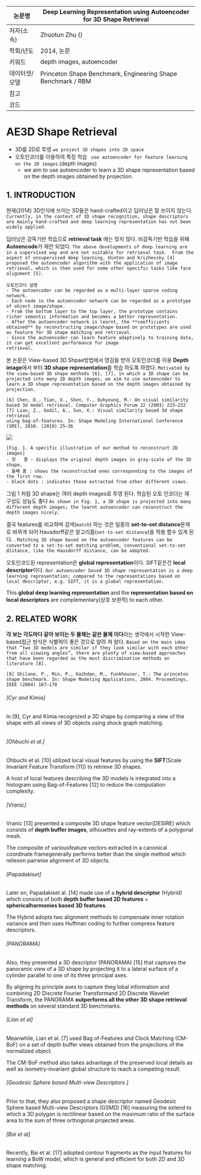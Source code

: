 | 논문명 | Deep Learning Representation using Autoencoder for 3D Shape Retrieval |
| --- | --- |
| 저자(소속) | Zhuotun Zhu () |
| 학회/년도 | 2014, 논문 |
| 키워드 |depth images, autoencoder  |
| 데이터셋/모델 |Princeton Shape Benchmark, Engineering Shape Benchmark / RBM |
| 참고 | |
| 코드 | |

# AE3D Shape Retrieval

- 3D를 2D로 투영 `we project 3D shapes into 2D space` 
- 오토인코더를 이용하여 특징 학습 ` use autoencoder for feature learning on the 2D images` (depth images)
	-  we aim to use autoencoder to learn a 3D shape representation based on the depth images obtained by projection.

## 1. INTRODUCTION

현재(2014) 3D인식에 쓰이는 SD들은 hand-crafted이고 딥러닝은 잘 쓰이지 않는다. `Currently, in the context of 3D shape recognition, shape descriptors are mainly hand-crafted and deep learning representation has not been widely applied.`

딥러닝은 감독기반 학습으로 **retrieval task** 에는 맞지 않다. 비감독기반 학습을 위해 **Autoencode**가 제안 되었다. `The above developments of deep learning are in a supervised way and are not suitable for retrieval task.  From the aspect of unsupervised deep learning, Hinton and Krizhevsky [4] proposed the autoencoder algorithm with the application of image retrieval, which is then used for some other specific tasks like face alignment [5].`

```
오토인코더 설명 
- The autoencoder can be regarded as a multi-layer sparse coding network. 
- Each node in the autoencoder network can be regarded as a prototype of object image/shape. 
- From the bottom layer to the top layer, the prototype contains richer semantic information and becomes a better representation. 
- After the autoencoder network is learnt, the **coefficients obtained** by reconstructing image/shape based on prototypes are used as feature for 3D shape matching and retrieval. 
- Since the autoencoder can learn feature adaptively to training data, it can get excellent performance for image
retrieval.
```

본 논문은 View-based 3D Shpae방법에서 영감을 받아 오토인코더를 이용 **Depth image**에서 부터 **3D shape representation**를 학습 하도록 하였다. `Motivated by the view-based 3D shape methods [6], [7], in which a 3D shape can be projected into many 2D depth images, we aim to use autoencoder to learn a 3D shape representation based on the depth images obtained by projection.`

```
[6] Chen, D., Tian, X., Shen, Y., Ouhyoung, M.: On visual similarity based 3d model retrieval. Computer Graphics Forum 22 (2003) 223–232
[7] Lian, Z., Godil, A., Sun, X.: Visual similarity based 3d shape retrieval
using bag-of-features. In: Shape Modeling International Conference (SMI), 2010. (2010) 25–36
```

![](https://i.imgur.com/lfzJYCk.png)
```
[Fig. 1. A specific illustration of our method to reconstruct 2D images]
- 첫   줄 : displays the original depth images in gray-scale of the 3D shape, 
- 둘째 줄 : shows the reconstructed ones corresponding to the images of the first row. 
- black dots : indicates those extracted from other different views.
```

그림 1 처럼 3D shape는 여러 depth images로 투영 된다. 학습된 오토 인코더는 재 구성도 성능도 좋다 `As shown in Fig. 1, a 3D shape is projected into many different depth images; the learnt autoencoder can reconstruct the depth images nicely. `

결국 features를 비교하며 검색(`match`) 하는 것은 일종의 **set-to-set distance**문제로 바뀌게 되어 Hausdorff같은 알고리즘(`set-to-set distance`)을 적용 할수 있게 된다. . `Matching 3D shape based on the autoencoder features can be converted to a set-to-set matching problem, conventional set-to-set distance, like the Hausdorff distance, can be adopted.` 

오토인코드된 representation은 **global representation**이다. SIFT같은건 **local descriptor**이다. `Our autoencoder based 3D shape representation is a deep learning representation; compared to the representations based on local descriptor, e.g. SIFT, it is a global representation. `

This **global deep learning representation** and the **representation based on local descriptors** are complementary(상호 보완적) to each other.

## 2. RELATED WORK

**각 보는 각도마다 같아 보이는 두 물체는 같은 물체 이다**라는 생각에서 시작한 View-based접근 방식은  식별력이 좋은 것으로 알려 져 왔다. `Based on the main idea that “two 3D models are similar if they look similar with each other from all viewing angles”, there are plenty of view-based approaches that have been regarded as the most discriminative methods on literature [8].`

```
[8] Shilane, P., Min, P., Kazhdan, M., Funkhouser, T.: The princeton shape benchmark. In: Shape Modeling Applications, 2004. Proceedings, IEEE (2004) 167–178
```

###### [Cyr and Kimia] 

In [9], Cyr and Kimia recognized a 3D shape by comparing a view of the shape with all views of 3D objects using shock graph matching. 

```

```

###### [Ohbuchi et al.] 

Ohbuchi et al. [10] utilized local visual features by using the **SIFT**(Scale Invariant Feature Transform [11]) to retrieve 3D shapes. 

A host of local features describing the 3D models is integrated into a histogram using Bag-of-Features [12] to reduce the computation complexity.

###### [Vranic]
Vranic [13] presented a composite 3D shape feature vector(DESIRE) which consists of **depth buffer images**, silhouettes and ray-extents of a polygonal mesh. 

The composite of variousfeature vectors extracted in a canonical coordinate framegenerally performs better than the single method which relieson pairwise alignment of 3D objects. 

###### [Papadakiset]

Later on, Papadakiset al. [14] made use of a **hybrid descriptor** (Hybrid) which consists of both **depth buffer based 2D features** + **sphericalharmonies based 3D features**. 

The Hybrid adopts two alignment methods to compensate inner rotation variance and then uses Huffman coding to further compress feature descriptors.

###### [PANORAMA]

Also, they presented a 3D descriptor (PANORAMA) [15] that captures the panoramic view of a 3D shape by projecting it to a lateral surface of a cylinder parallel to one of its three principal axes. 

By aligning its principle axes to capture theg lobal information and combining 2D Discrete Fourier Transformand 2D Discrete Wavelet Transform, the PANORAMA **outperforms all the other 3D shape retrieval methods** on several standard 3D benchmarks. 

###### [Lian et al]

Meanwhile, Lian et al. [7] used Bag of-Features and Clock Matching (CM-BoF) on a set of depth buffer views obtained from the projections of the normalized object. 

The CM-BoF method also takes advantage of the preserved local details as well as isometry-invariant global structure to reach a competing result. 

###### [Geodesic Sphere based Multi-view Descriptors ]

Prior to that, they also proposed a shape descriptor named Geodesic Sphere based Multi-view Descriptors (GSMD) [16] measuring the extend to which a 3D polygon is rectilinear based on the maximum ratio of the surface area to the sum of three orthogonal projected areas. 

###### [Bai et al]

Recently, Bai et al. [17] adopted contour fragments as the input features for learning a BoW model, which is general and efficient for both 2D and 3D shape matching.
<!--stackedit_data:
eyJoaXN0b3J5IjpbMTY2MTg0OTkxN119
-->